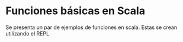 # Funciones básicas en Scala

Se presenta un par de ejemplos de funciones en scala. Estas se crean utilizando el REPL
